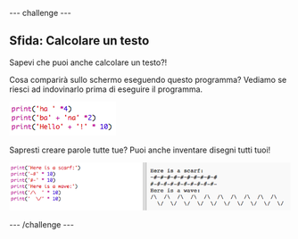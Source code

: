 \--- challenge \---

## Sfida: Calcolare un testo

Sapevi che puoi anche calcolare un testo?!

Cosa comparirà sullo schermo eseguendo questo programma? Vediamo se riesci ad indovinarlo prima di eseguire il programma.

![screenshot](images/me-text-calc.png)

Sapresti creare parole tutte tue? Puoi anche inventare disegni tutti tuoi!

![screenshot](images/me-patterns.png)

\--- /challenge \---